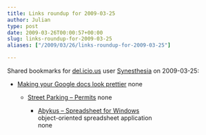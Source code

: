 ```yaml
---
title: Links roundup for 2009-03-25
author: Julian
type: post
date: 2009-03-26T00:00:57+00:00
slug: links-roundup-for-2009-03-25 
aliases: ["/2009/03/26/links-roundup-for-2009-03-25"]

---
```

Shared bookmarks for [del.icio.us][1] user [Synesthesia][2] on 2009-03-25:

  * [Making your Google docs look prettier][3] 
    none</li> 
    
      * [Street Parking &#8211; Permits][4] 
        none</li> 
        
          * [Abykus &#8211; Spreadsheet for Windows][5]  
            object-oriented spreadsheet application  
            none</ul>

 [1]: https://del.icio.us/
 [2]: https://del.icio.us/synesthesia
 [3]: https://www.statusq.org/archives/2009/03/25/2150
 [4]: https://www.islington.gov.uk/Transport/RoadsAndParking/Parking/street_parking_permits.asp
 [5]: https://www.abykus.com/index.html